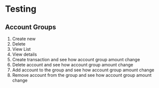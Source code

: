 #  Testing

## Account Groups
1. Create new
2. Delete
3. View List
4. View details
5. Create transaction and see how account group amount change
6. Delete account and see how account group amount change
7. Add account to the group and see how account group amount change 
8. Remove account from the group and see how account group amount change


